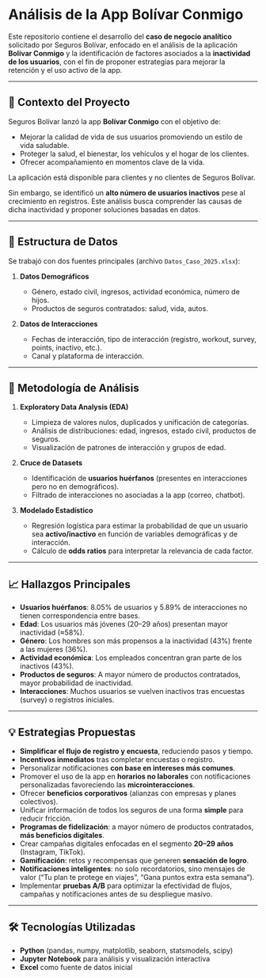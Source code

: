 # Análisis de la App **Bolívar Conmigo**

Este repositorio contiene el desarrollo del **caso de negocio analítico** solicitado por Seguros Bolívar, enfocado en el análisis de la aplicación **Bolívar Conmigo** y la identificación de factores asociados a la **inactividad de los usuarios**, con el fin de proponer estrategias para mejorar la retención y el uso activo de la app.

---

## 📌 Contexto del Proyecto
Seguros Bolívar lanzó la app **Bolívar Conmigo** con el objetivo de:
- Mejorar la calidad de vida de sus usuarios promoviendo un estilo de vida saludable.  
- Proteger la salud, el bienestar, los vehículos y el hogar de los clientes.  
- Ofrecer acompañamiento en momentos clave de la vida.  

La aplicación está disponible para clientes y no clientes de Seguros Bolívar.

Sin embargo, se identificó un **alto número de usuarios inactivos** pese al crecimiento en registros. Este análisis busca comprender las causas de dicha inactividad y proponer soluciones basadas en datos.

---

## 📂 Estructura de Datos

Se trabajó con dos fuentes principales (archivo `Datos_Caso_2025.xlsx`):
1. **Datos Demográficos**  
   - Género, estado civil, ingresos, actividad económica, número de hijos.  
   - Productos de seguros contratados: salud, vida, autos.  

2. **Datos de Interacciones**  
   - Fechas de interacción, tipo de interacción (registro, workout, survey, points, inactivo, etc.).  
   - Canal y plataforma de interacción.  

---

## 🔎 Metodología de Análisis

1. **Exploratory Data Analysis (EDA)**  
   - Limpieza de valores nulos, duplicados y unificación de categorías.  
   - Análisis de distribuciones: edad, ingresos, estado civil, productos de seguros.  
   - Visualización de patrones de interacción y grupos de edad.  

2. **Cruce de Datasets**  
   - Identificación de **usuarios huérfanos** (presentes en interacciones pero no en demográficos).  
   - Filtrado de interacciones no asociadas a la app (correo, chatbot).  

3. **Modelado Estadístico**  
   - Regresión logística para estimar la probabilidad de que un usuario sea **activo/inactivo** en función de variables demográficas y de interacción.  
   - Cálculo de **odds ratios** para interpretar la relevancia de cada factor.  

---

## 📈 Hallazgos Principales

- **Usuarios huérfanos**: 8.05% de usuarios y 5.89% de interacciones no tienen correspondencia entre bases.  
- **Edad**: Los usuarios más jóvenes (20–29 años) presentan mayor inactividad (≈58%).  
- **Género**: Los hombres son más propensos a la inactividad (43%) frente a las mujeres (36%).  
- **Actividad económica**: Los empleados concentran gran parte de los inactivos (43%).  
- **Productos de seguros**: A mayor número de productos contratados, mayor probabilidad de inactividad.  
- **Interacciones**: Muchos usuarios se vuelven inactivos tras encuestas (survey) o registros iniciales.  

---

## 💡 Estrategias Propuestas

- **Simplificar el flujo de registro y encuesta**, reduciendo pasos y tiempo.  
- **Incentivos inmediatos** tras completar encuestas o registro.  
- Personalizar notificaciones **con base en intereses más comunes**.  
- Promover el uso de la app en **horarios no laborales** con notificaciones personalizadas favoreciendo las **microinteracciones**.  
- Ofrecer **beneficios corporativos** (alianzas con empresas y planes colectivos).  
- Unificar información de todos los seguros de una forma **simple** para reducir fricción.  
- **Programas de fidelización**: a mayor número de productos contratados, **más beneficios digitales**.  
- Crear campañas digitales enfocadas en el segmento **20–29 años** (Instagram, TikTok).  
- **Gamificación**: retos y recompensas que generen **sensación de logro**.  
- **Notificaciones inteligentes**: no solo recordatorios, sino mensajes de valor (“Tu plan te protege en viajes”, “Gana puntos extra esta semana”).  
- Implementar **pruebas A/B** para optimizar la efectividad de flujos, campañas y notificaciones antes de su despliegue masivo.  

---

## 🛠️ Tecnologías Utilizadas
- **Python** (pandas, numpy, matplotlib, seaborn, statsmodels, scipy)  
- **Jupyter Notebook** para análisis y visualización interactiva  
- **Excel** como fuente de datos inicial  



